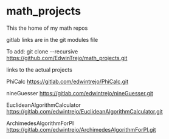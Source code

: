 # math_projects
This the home of my math repos

gitlab links are in the git modules file

To add: 
git clone --recursive https://github.com/EdwinTrejo/math_projects.git


links to the actual projects

PhiCalc https://gitlab.com/edwintrejo/PhiCalc.git

nineGuesser https://gitlab.com/edwintrejo/nineGuesser.git

EuclideanAlgorithmCalculator https://gitlab.com/edwintrejo/EuclideanAlgorithmCalculator.git

ArchimedesAlgorithmForPI https://gitlab.com/edwintrejo/ArchimedesAlgorithmForPI.git
